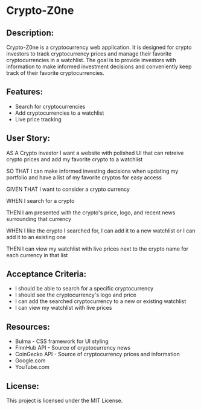 # Crypto-Z0ne
## Description:
Crypto-Z0ne is a cryptocurrency web application. It is designed for crypto investors to track cryptocurrency prices and manage their favorite cryptocurrencies in a watchlist. The goal is to provide investors with information to make informed investment decisions and conveniently keep track of their favorite cryptocurrencies.


## Features:
* Search for cryptocurrencies
* Add cryptocurrencies to a watchlist
* Live price tracking


## User Story: 
AS A Crypto investor I want a website with polished UI that can retreive crypto prices and add my favorite crypto to a watchlist

SO THAT I can make informed investing decisions when updating my portfolio and have a list of my favorite cryptos for easy access

GIVEN THAT I want to consider a crypto currency 

WHEN I search for a crypto 

THEN I am presented with the crypto's price, logo, and recent news surrounding that currency

WHEN I like the crypto I searched for, I can add it to a new watchlist or I can add it to an existing one

THEN I can view my watchlist with live prices next to the crypto name for each currency in that list


## Acceptance Criteria:
* I should be able to search for a specific cryptocurrency
* I should see the cryptocurrency's logo and price
* I can add the searched cryptocurrency to a new or existing watchlist
* I can view my watchlist with live prices


## Resources:
* Bulma - CSS framework for UI styling
* FinnHub API - Source of cryptocurrency news
* CoinGecko API - Source of cryptocurrency prices and information
* Google.com
* YouTube.com


## License:
This project is licensed under the MIT License.
